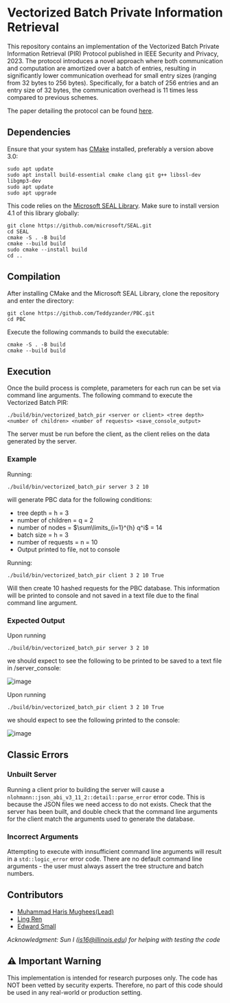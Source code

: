 # Vectorized Batch Private Information Retrieval

This repository contains an implementation of the Vectorized Batch Private Information Retrieval (PIR) Protocol published in IEEE Security and Privacy, 2023. The protocol introduces a novel approach where both communication and computation are amortized over a batch of entries, resulting in significantly lower communication overhead for small entry sizes (ranging from 32 bytes to 256 bytes). Specifically, for a batch of 256 entries and an entry size of 32 bytes, the communication overhead is 11 times less compared to previous schemes.

The paper detailing the protocol can be found [here](https://ia.cr/2022/1262).

## Dependencies

Ensure that your system has [CMake](https://cmake.org) installed, preferably a version above 3.0:

```
sudo apt update
sudo apt install build-essential cmake clang git g++ libssl-dev libgmp3-dev
sudo apt update
sudo apt upgrade
```

This code relies on the [Microsoft SEAL Library](https://github.com/Microsoft/SEAL#citing-microsoft-seal). Make sure to install version 4.1 of this library globally:

```
git clone https://github.com/microsoft/SEAL.git
cd SEAL
cmake -S . -B build
cmake --build build
sudo cmake --install build
cd ..
```

## Compilation

After installing CMake and the Microsoft SEAL Library, clone the repository and enter the directory: 

```
git clone https://github.com/Teddyzander/PBC.git
cd PBC
```

Execute the following commands to build the executable:

```
cmake -S . -B build
cmake --build build
```

## Execution

Once the build process is complete, parameters for each run can be set via command line arguments. The following command to execute the Vectorized Batch PIR:

```
./build/bin/vectorized_batch_pir <server or client> <tree depth> <number of children> <number of requests> <save_console_output>
```

The server must be run before the client, as the client relies on the data generated by the server.

### Example

Running:

```
./build/bin/vectorized_batch_pir server 3 2 10
```

will generate PBC data for the following conditions:

- tree depth = h = 3
- number of children = q = 2
- number of nodes = $\sum\limits_{i=1}^{h} q^i$ = 14
- batch size = h = 3
- number of requests = n = 10
- Output printed to file, not to console

Running:

```
./build/bin/vectorized_batch_pir client 3 2 10 True
```

Will then create 10 hashed requests for the PBC database. This information will be printed to console and not saved in a text file due to the final command line argument.

### Expected Output

Upon running 
```
./build/bin/vectorized_batch_pir server 3 2 10
```
we should expect to see the following to be printed to be saved to a text file in /server_console:

![image](https://github.com/Teddyzander/PBC/assets/49641102/6493f029-ded2-4988-8cc8-6382495a48de)

Upon running 
```
./build/bin/vectorized_batch_pir client 3 2 10 True
```
we should expect to see the following printed to the console:

![image](https://github.com/Teddyzander/PBC/assets/49641102/db020f5f-10a4-405c-8d86-9235508c1834)

## Classic Errors

### Unbuilt Server

Running a client prior to building the server will cause a ```nlohmann::json_abi_v3_11_2::detail::parse_error``` error code. This is because the JSON files we need access to do not exists. Check that the server has been built, and double check that the command line arguments for the client match the arguments used to generate the database.

### Incorrect Arguments

Attempting to execute with innsufficient command line arguments will result in a ```std::logic_error``` error code. There are no default command line arguments - the user must always assert the tree structure and batch numbers.

## Contributors
 - [Muhammad Haris Mughees(Lead)](https://mhmughees.github.io)
 - [Ling Ren](https://sites.google.com/view/renling)
 - [Edward Small](https://www.linkedin.com/in/edward-small-4a6084a4/)

*Acknowledgment: Sun I (is16@illinois.edu) for helping with testing the code*

## ⚠️ Important Warning

This implementation is intended for research purposes only. The code has NOT been vetted by security experts. Therefore, no part of this code should be used in any real-world or production setting.
